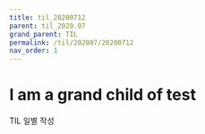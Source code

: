 ```yaml
---
title: til_20200712
parent: til_2020.07
grand_parent: TIL
permalink: /til/202007/20200712
nav_order: 1
---
```


# I am a grand child of test

TIL 일별 작성
